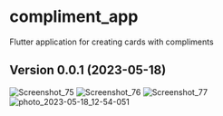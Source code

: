 # compliment_app

Flutter application for creating cards with compliments

## Version 0.0.1 (2023-05-18)
 
![Screenshot_75](https://github.com/dobrunov/compliment_app/assets/98588940/16617b2b-fa49-4aba-8414-a79a4889db1e)
![Screenshot_76](https://github.com/dobrunov/compliment_app/assets/98588940/5dd0f5ba-ed7f-4bd5-ba11-fa8f49b93547)
![Screenshot_77](https://github.com/dobrunov/compliment_app/assets/98588940/dc965ca5-02d6-4f96-aff1-73f67e287660)
![photo_2023-05-18_12-54-051](https://github.com/dobrunov/compliment_app/assets/98588940/5cb0e7fe-f01e-4ad0-9742-2df8e3c93859)
